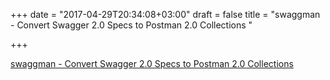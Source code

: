 +++
date = "2017-04-29T20:34:08+03:00"
draft = false
title = "swaggman - Convert Swagger 2.0 Specs to Postman 2.0 Collections "

+++

<p><a href="https://t.co/eqjNGt42lF">swaggman - Convert Swagger 2.0 Specs to Postman 2.0 Collections </a></p>